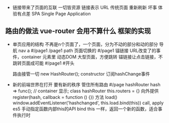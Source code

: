 - 链接带来了页面的互联
  一切皆资源 链接表示 URL
  传统页面 重新刷新 坏事 体验有点差
  SPA Single Page Application
## 路由的做法 vue-router 会用不算什么 框架的实现
- 单页应用的结构
  不再是n个页面了，一个页面，分为不动的部分和动的部分
  导航 nav a #/page1
  /page1 path 页面切换的
  #/page1 锚链接 URL改变了的事件，container 元素里 动态DOM
  大型页面，方便跳转
  锚链接让点击链接，不跳转页面成可能 #/page1 #开头

  路由接管一切 new HashRouter();
  constructor 订阅hashChange事件


- 新的前端世界在打开 要有新的秩序
  管住所有路由 #/page hashRouter
  hash => func(); // container 显示;
  class hashRouter
  this.routers = {}
  向外提供 register(hash, callback = function () {}) 方法
  load()
  window.addEventListener('hashchanged', this.load.bind(this)) 
  call, apply es5 手动指定函数内部this的API
  bind this 一样，返回一个新的函数，适合事件执行时
